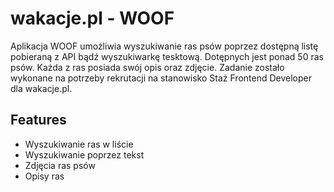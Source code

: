 
# wakacje.pl - WOOF
Aplikacja WOOF umożliwia wyszukiwanie ras psów poprzez dostępną listę pobieraną z API bądź wyszukiwarkę tesktową. Dotępnych jest ponad 50 ras psów. Każda z ras posiada swój opis oraz zdjęcie. Zadanie zostało wykonane na potrzeby rekrutacji na stanowisko Staż Frontend Developer dla wakacje.pl.

## Features

- Wyszukiwanie ras w liście
- Wyszukiwanie poprzez tekst
- Zdjęcia ras psów
- Opisy ras